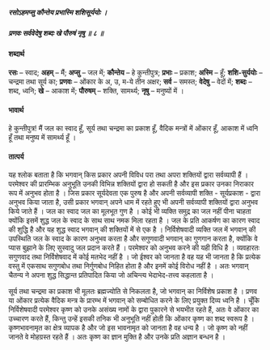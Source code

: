 ##### रसोऽहमप्सु कौन्तेय प्रभास्मि शशिसूर्ययोः ।
##### प्रणवः सर्ववेदेषु शब्दः खे पौरुषं नृषु ॥ ८ ॥

#### शब्दार्थ

**रसः** – स्वाद; **अहम्** – मैं; **अप्सु** – जल में; **कौन्तेय** – हे कुन्तीपुत्र; **प्रभाः** – प्रकाश; **अस्मि** – हूँ; **शशि-सुर्ययोः** – चन्द्रमा तथा सूर्य का; **प्रणवः** – ओंकार के अ, उ, म-ये तीन अक्षर; **सर्व** – समस्त; **वेदेषु** – वेदों में; **शब्दः** – शब्द, ध्वनि; **खे** – आकाश में; **पौरुषम्** – शक्ति, सामर्थ्य; **नृषु** – मनुष्यों में ।

#### भावार्थ

हे कुन्तीपुत्र! मैं जल का स्वाद हूँ, सूर्य तथा चन्द्रमा का प्रकाश हूँ, वैदिक मन्त्रों में ओंकार हूँ, आकाश में ध्वनि हूँ तथा मनुष्य में सामर्थ्य हूँ ।

#### तात्पर्य

यह श्लोक बताता है कि भगवान् किस प्रकार अपनी विविध परा तथा अपरा शक्तियों द्वारा सर्वव्यापी हैं । परमेश्वर की प्रारम्भिक अनुभूति उनकी विभिन्न शक्तियों द्वारा हो सकती है और इस प्रकार उनका निराकार रूप में अनुभव होता है । जिस प्रकार सूर्यदेवता एक पुरुष है और अपनी सर्वव्यापी शक्ति - सूर्यप्रकाश - द्वारा अनुभव किया जाता है, उसी प्रकार भगवान् अपने धाम में रहते हुए भी अपनी सर्वव्यापी शक्तियों द्वारा अनुभव किये जाते हैं । जल का स्वाद जल का मूलभूत गुण है । कोई भी व्यक्ति समुद्र का जल नहीं पीना चाहता क्योंकि इसमें शुद्ध जल के स्वाद के साथ साथ नमक मिला रहता है । जल के प्रति आकर्षण का कारण स्वाद की शुद्धि है और यह शुद्ध स्वाद भगवान् की शक्तियों में से एक है । निर्विशेषवादी व्यक्ति जल में भगवान् की उपस्थिति जल के स्वाद के कारण अनुभव करता है और सगुणवादी भगवान् का गुणगान करता है, क्योंकि वे प्यास बुझाने के लिए सुस्वादु जल प्रदान करते हैं । परमेश्वर को अनुभव करने की यही विधि है । व्यवहारतः सगुणवाद तथा निर्विशेषवाद में कोई मतभेद नहीं है । जो ईश्वर को जानता है वह यह भी जानता है कि प्रत्येक वस्तु में एकसाथ सगुणबोध तथा निर्गुणबोध निहित होता है और इनमें कोई विरोध नहीं है । अतः भगवान् चैतन्य ने अपना शुद्ध सिद्धान्त प्रतिपादित किया जो अचिन्त्य भेदाभेद-तत्त्व कहलाता है ।

सूर्य तथा चन्द्रमा का प्रकाश भी मूलतः ब्रह्मज्योति से निकलता है, जो भगवान् का निर्विशेष प्रकाश है । प्रणव या ओंकार प्रत्येक वैदिक मन्त्र के प्रारम्भ में भगवान् को सम्बोधित करने के लिए प्रयुक्त दिव्य ध्वनि है । चूँकि निर्विशेषवादी परमेश्वर कृष्ण को उनके असंख्य नामों के द्वारा पुकारने से भयभीत रहते हैं, अतः वे ओंकार का उच्चारण करते हैं, किन्तु उन्हें इसकी तनिक भी अनुभूति नहीं होती कि ओंकार कृष्ण का शब्द स्वरूप है । कृष्णभावनामृत का क्षेत्र व्यापक है और जो इस भावनामृत को जानता है वह धन्य है । जो कृष्ण को नहीं जानते वे मोहग्रस्त रहते हैं । अतः कृष्ण का ज्ञान मुक्ति है और उनके प्रति अज्ञान बन्धन है ।